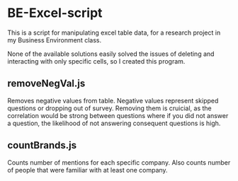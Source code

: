 # BE-Excel-script

This is a script for manipulating excel table data, for a research project in my Business Environment class.

None of the available solutions easily solved the issues of deleting and interacting with only specific cells, so I created this program.

## removeNegVal.js
Removes negative values from table. Negative values represent skipped questions or dropping out of survey. Removing them is cruicial, as the correlation would be strong between questions where if you did not answer a question, the likelihood of not answering consequent questions is high.

## countBrands.js
Counts number of mentions for each specific company. Also counts number of people that were familiar with at least one company.